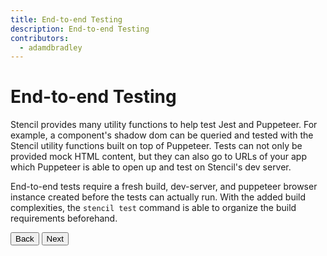 ```yaml
---
title: End-to-end Testing
description: End-to-end Testing
contributors:
  - adamdbradley
---
```


# End-to-end Testing

Stencil provides many utility functions to help test Jest and Puppeteer. For example, a component's shadow dom can be queried and tested with the Stencil utility functions built on top of Puppeteer. Tests can not only be provided mock HTML content, but they can also go to URLs of your app which Puppeteer is able to open up and test on Stencil's dev server.

End-to-end tests require a fresh build, dev-server, and puppeteer browser instance created before the tests can actually run. With the added build complexities, the `stencil test` command is able to organize the build requirements beforehand.


<stencil-route-link url="/docs/unit-testing" router="#router" custom="true">
  <button class="pull-left btn btn--secondary">
    Back
  </button>
</stencil-route-link>

<stencil-route-link url="/docs/screenshot-visual-diff" custom="true">
  <button class="pull-right btn btn--primary">
    Next
  </button>
</stencil-route-link>
